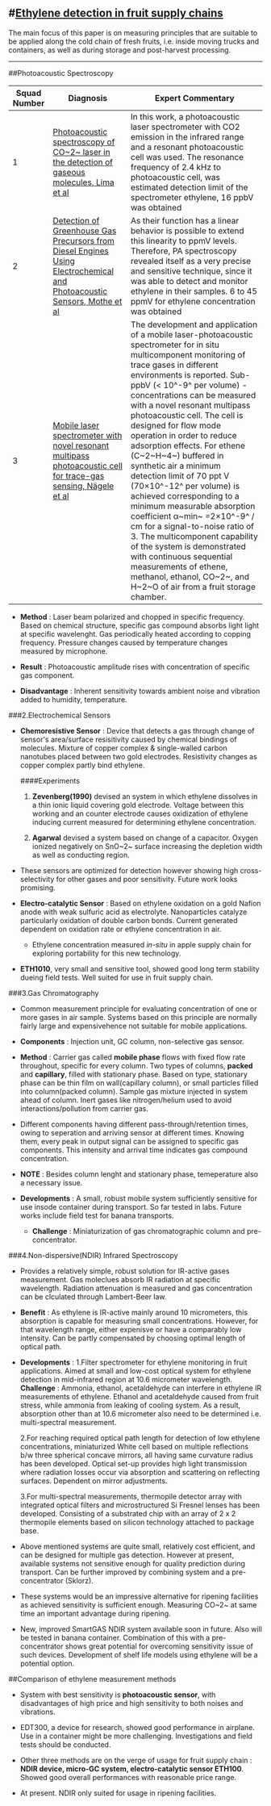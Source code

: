 #[Ethylene detection in fruit supply chains](http://www.ncbi.nlm.nih.gov/pubmed/24797138)
-----------------------------------------------------

The main focus of this paper is on measuring principles that are suitable to be applied along the cold chain of fresh fruits, i.e. inside moving trucks and containers, as well as during storage and post-harvest processing.
_______

##Photoacoustic Spectroscopy

| Squad Number | Diagnosis       | Expert Commentary   |
|--------------|---------------|--------------|
| 1            | [Photoacoustic spectroscopy of CO~2~ laser in the detection of gaseous molecules, Lima et al](http://iopscience.iop.org/article/10.1088/1742-6596/274/1/012086/meta) | In this work, a photoacoustic laser spectrometer with CO2 emission in the infrared range and a resonant photoacoustic cell was used. The resonance frequency of 2.4 kHz to photoacoustic cell, was estimated detection limit of the spectrometer ethylene, 16 ppbV was obtained|
|2 | [Detection of Greenhouse Gas Precursors from Diesel Engines Using Electrochemical and Photoacoustic Sensors, Mothe et al](http://www.ncbi.nlm.nih.gov/pmc/articles/PMC3230984/) | As their function has a linear behavior is possible to extend this linearity to ppmV levels. Therefore, PA spectroscopy revealed itself as a very precise and sensitive technique, since it was able to detect and monitor ethylene in their samples. 6 to 45 ppmV for ethylene concentration was obtained |
|3| [Mobile laser spectrometer with novel resonant multipass photoacoustic cell for trace-gas sensing, Nägele et al](http://link.springer.com/article/10.1007%2FPL00021151)|The development and application of a mobile laser-photoacoustic spectrometer for in situ multicomponent monitoring of trace gases in different environments is reported. Sub-ppbV (< 10^-9^ per volume) - concentrations can be measured with a novel resonant multipass photoacoustic cell. The cell is designed for flow mode operation in order to reduce adsorption effects. For ethene (C~2~H~4~) buffered in synthetic air a minimum detection limit of 70 ppt V (70×10^-12^ per volume) is achieved corresponding to a minimum measurable absorption coefficient α~min~ =2×10^-9^ / cm for a signal-to-noise ratio of 3. The multicomponent capability of the system is demonstrated with continuous sequential measurements of ethene, methanol, ethanol, CO~2~, and H~2~O of air from a fruit storage chamber.|


- **Method** : Laser beam polarized and chopped in specific frequency. Based on chemical structure, specific gas compound absorbs light light at specific wavelenght. Gas periodically heated according to copping frequency. Pressure changes caused by temperature changes measured by microphone. 

- **Result** : Photoacoustic amplitude rises with concentration of specific gas component. 

- **Disadvantage** : Inherent sensitivity towards ambient noise and vibration added to humidity, temperature. 

###2.Electrochemical Sensors
- **Chemoresistive Sensor** : Device that detects a gas through change of sensor's area/surface resisitivity caused by chemical bindings of molecules. Mixture of copper complex & single-walled carbon nanotubes placed between two gold electrodes. Resistivity changes as copper complex partly bind ethylene. 

	####Experiments 
	1. **Zevenberg(1990)** devised an system in which ethylene dissolves in a thin ionic liquid covering gold electrode. Voltage between this working and an counter electrode causes oxidization of ethylene inducing current measured for determining ethylene concentration. 

	2. **Agarwal** devised a system based on change of a capacitor. Oxygen ionized negatively on SnO~2~ surface increasing the depletion width as well as conducting region. 

- These sensors are optimized for detection however showing high cross-selectivity for other gases and poor sensitivity. Future work looks promising. 

- **Electro-catalytic Sensor** : Based on ethylene oxidation on a gold Nafion anode with weak sulfuric acid as electrolyte. Nanoparticles catalyze particularly oxidation of double carbon bonds. Current generated dependent on oxidation rate or ethylene concentration in air. 

	- Ethylene concentration measured *in-situ* in apple supply chain for exploring portability for this new technology. 

- **ETH1010**, very small and sensitive tool, showed good long term stability dueing field tests. Well suited for use in fruit supply chain. 

###3.Gas Chromatography

- Common measurement principle for evaluating concentration of one or more gases in air sample. Systems based on this principle are normally fairly large and expensivehence not suitable for mobile applications.
 
- **Components** : Injection unit, GC column, non-selective gas sensor. 

- **Method** : Carrier gas called **mobile phase** flows with fixed flow rate throughout, specific for every column. Two types of columns, **packed** and **capillary**, filled with stationary phase. Based on type, stationary phase can be thin film on wall(capillary column), or small particles filled into column(packed column). Sample gas mixture injected in system ahead of column. Inert gases like nitrogen/helium used to avoid interactions/pollution from carrier gas. 
- Different components having different pass-through/retention times, owing to seperation and arriving sensor at different times. Knowing them, every peak in output signal can be assigned to specific gas components. This intensity and arrival time indicates gas compound concentration. 

- **NOTE** : Besides column lenght and stationary phase, temeperature also a necessary issue. 

- **Developments** : A small, robust mobile system sufficiently sensitive for use insode container during transport. So far tested in labs. Future works include field test for banana transports. 
	- **Challenge** : Miniaturization of gas chromatographic column and pre-concentrator. 

###4.Non-dispersive(NDIR) Infrared Spectroscopy
- Provides a relatively simple, robust solution for IR-active gases measurement. Gas moleclues absorb IR radiation at specific wavelength. Radiation attenuation is measured and gas concentration can be clculated through Lambert-Beer law.

- **Benefit** : As ethylene is IR-active mainly around 10 micrometers, this absorption is capable for measuring small concentrations. However, for that wavelength range, either expenisve or have a comparably low intensity. Can be partly compensated by choosing optimal length of optical path. 

- **Developments** : 
	1.Filter spectrometer for ethylene monitoring in fruit applications. Aimed at small and low-cost optical system for ethylene detection in mid-infrared region at 10.6 micrometer wavelength. 
		**Challenge** : Ammonia, ethanol, acetaldehyde can interfere in ethylene IR measurements of ethylene. Ethanol and acetaldehyde caused from fruit stress, while ammonia from leaking of cooling system. As a result, absorption other than at 10.6 micrometer also need to be determined i.e. multi-spectral measurement. 

	2.For reaching required optical path length for detection of low ethylene concentrations, miniaturized White cell based on multiple reflections b/w three spherical concave mirrors, all having same curvature radius has been developed. Optical set-up provides high light transmission where radiation losses occur via absorption and scattering on reflecting surfaces. Dependent on mirror adjustments. 

	3.For multi-spectral measurements, thermopile detector array with integrated optical filters and microstructured Si Fresnel lenses has been developed. Consisting of a substrated chip with an array of 2 x 2 thermopile elements based on silicon technology attached to package base. 

- Above mentioned systems are quite small, relatively cost efficient, and can be designed for multiple gas detection. However at present, available systems not sensitive enough for quality prediction during transport. Can be further improved by combining system and a pre-concentrator (Sklorz). 

- These systems would be an impressive alternative for ripening facilities as achieved sensitivity is sufficient enough. Measuring CO~2~ at same time an important advantage during ripening. 

- New, improved SmartGAS NDIR system available soon in future. Also will be tested in banana container. Combination of this with a pre-concentrator shows great potential for overcoming sensitivity issue of such devices. Development of shelf life models using ethylene will be a potential option. 

##Comparison of ethylene measurement methods
- System with best sensitivity is **photoacoustic sensor**, with disadvantages of high price and high sensitivity to both noises and vibrations. 

- EDT300, a device for research, showed good performance in airplane. Use in a container might be more challenging. Investigations and field tests should be conducted. 

- Other three methods are on the verge of usage for fruit supply chain : **NDIR device, micro-GC system, electro-catalytic sensor ETH100**.  Showed good overall performances with reasonable price range. 

- At present. NDIR only suited for usage in ripening facilities. 
